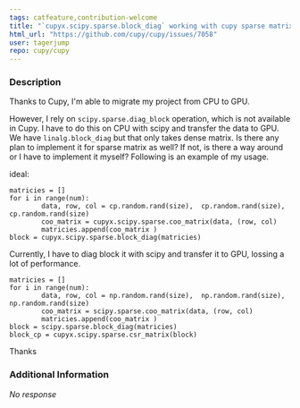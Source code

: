 ```yaml
---
tags: catfeature,contribution-welcome
title: "`cupyx.scipy.sparse.block_diag` working with cupy sparse matrix on GPU"
html_url: "https://github.com/cupy/cupy/issues/7058"
user: tagerjump
repo: cupy/cupy
---
```


### Description

Thanks to Cupy, I'm able to migrate my project from CPU to GPU. 

However, I rely on `scipy.sparse.diag_block` operation, which is not available in Cupy. I have to do this on CPU with scipy and transfer the data to GPU. We have `linalg.block_diag` but that only takes dense matrix. Is there any plan to implement it for sparse matrix as well? If not, is there a way around or I have to implement it myself? Following is an example of my usage.

ideal:
```
matricies = []
for i in range(num):
        data, row, col = cp.random.rand(size),  cp.random.rand(size),  cp.random.rand(size)
        coo_matrix = cupyx.scipy.sparse.coo_matrix(data, (row, col)
        matricies.append(coo_matrix )
block = cupyx.scipy.sparse.block_diag(matricies)
```

Currently, I have to diag block it with scipy and transfer it to GPU, lossing a lot of performance.
```
matricies = []
for i in range(num):
        data, row, col = np.random.rand(size),  np.random.rand(size),  np.random.rand(size)
        coo_matrix = scipy.sparse.coo_matrix(data, (row, col)
        matricies.append(coo_matrix )
block = scipy.sparse.block_diag(matricies)
block_cp = cupyx.scipy.sparse.csr_matrix(block)
```

Thanks

### Additional Information

_No response_